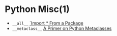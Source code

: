 # Python Misc(1)

* `__all__` [`Import * From a Package](https://docs.python.org/2/tutorial/modules.html#importing-from-a-package)
* `__metaclass__` [A Primer on Python Metaclasses](https://jakevdp.github.io/blog/2012/12/01/a-primer-on-python-metaclasses/)
